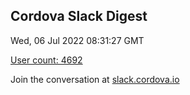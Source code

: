 ## Cordova Slack Digest
Wed, 06 Jul 2022 08:31:27 GMT

[User count: 4692](https://cordova.slack.com/)


Join the conversation at [slack.cordova.io](http://slack.cordova.io/)

